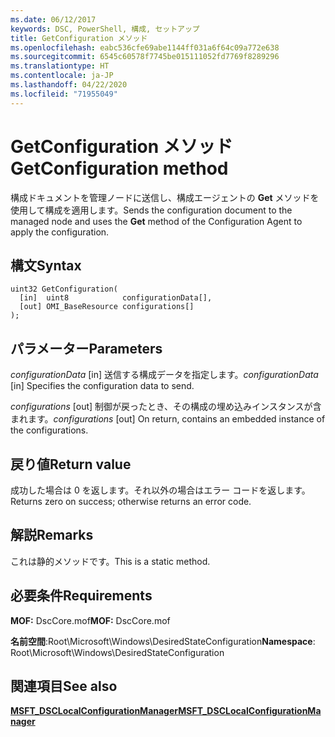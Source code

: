 ```yaml
---
ms.date: 06/12/2017
keywords: DSC, PowerShell, 構成, セットアップ
title: GetConfiguration メソッド
ms.openlocfilehash: eabc536cfe69abe1144ff031a6f64c09a772e638
ms.sourcegitcommit: 6545c60578f7745be015111052fd7769f8289296
ms.translationtype: HT
ms.contentlocale: ja-JP
ms.lasthandoff: 04/22/2020
ms.locfileid: "71955049"
---
```

# <a name="getconfiguration-method"></a><span data-ttu-id="f3ab0-103">GetConfiguration メソッド</span><span class="sxs-lookup"><span data-stu-id="f3ab0-103">GetConfiguration method</span></span>

<span data-ttu-id="f3ab0-104">構成ドキュメントを管理ノードに送信し、構成エージェントの **Get** メソッドを使用して構成を適用します。</span><span class="sxs-lookup"><span data-stu-id="f3ab0-104">Sends the configuration document to the managed node and uses the **Get** method of the Configuration Agent to apply the configuration.</span></span>

## <a name="syntax"></a><span data-ttu-id="f3ab0-105">構文</span><span class="sxs-lookup"><span data-stu-id="f3ab0-105">Syntax</span></span>

```mof
uint32 GetConfiguration(
  [in]  uint8            configurationData[],
  [out] OMI_BaseResource configurations[]
);
```

## <a name="parameters"></a><span data-ttu-id="f3ab0-106">パラメーター</span><span class="sxs-lookup"><span data-stu-id="f3ab0-106">Parameters</span></span>

<span data-ttu-id="f3ab0-107">*configurationData* \[in\] 送信する構成データを指定します。</span><span class="sxs-lookup"><span data-stu-id="f3ab0-107">*configurationData* \[in\] Specifies the configuration data to send.</span></span>

<span data-ttu-id="f3ab0-108">*configurations* \[out\] 制御が戻ったとき、その構成の埋め込みインスタンスが含まれます。</span><span class="sxs-lookup"><span data-stu-id="f3ab0-108">*configurations* \[out\] On return, contains an embedded instance of the configurations.</span></span>

## <a name="return-value"></a><span data-ttu-id="f3ab0-109">戻り値</span><span class="sxs-lookup"><span data-stu-id="f3ab0-109">Return value</span></span>

<span data-ttu-id="f3ab0-110">成功した場合は 0 を返します。それ以外の場合はエラー コードを返します。</span><span class="sxs-lookup"><span data-stu-id="f3ab0-110">Returns zero on success; otherwise returns an error code.</span></span>

## <a name="remarks"></a><span data-ttu-id="f3ab0-111">解説</span><span class="sxs-lookup"><span data-stu-id="f3ab0-111">Remarks</span></span>

<span data-ttu-id="f3ab0-112">これは静的メソッドです。</span><span class="sxs-lookup"><span data-stu-id="f3ab0-112">This is a static method.</span></span>

## <a name="requirements"></a><span data-ttu-id="f3ab0-113">必要条件</span><span class="sxs-lookup"><span data-stu-id="f3ab0-113">Requirements</span></span>

<span data-ttu-id="f3ab0-114">**MOF:** DscCore.mof</span><span class="sxs-lookup"><span data-stu-id="f3ab0-114">**MOF:** DscCore.mof</span></span>

<span data-ttu-id="f3ab0-115">**名前空間**:Root\Microsoft\Windows\DesiredStateConfiguration</span><span class="sxs-lookup"><span data-stu-id="f3ab0-115">**Namespace**: Root\Microsoft\Windows\DesiredStateConfiguration</span></span>

## <a name="see-also"></a><span data-ttu-id="f3ab0-116">関連項目</span><span class="sxs-lookup"><span data-stu-id="f3ab0-116">See also</span></span>

[<span data-ttu-id="f3ab0-117">**MSFT_DSCLocalConfigurationManager**</span><span class="sxs-lookup"><span data-stu-id="f3ab0-117">**MSFT_DSCLocalConfigurationManager**</span></span>](msft-dsclocalconfigurationmanager.md)
